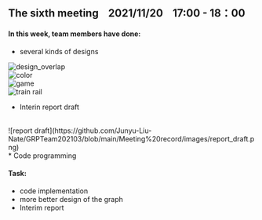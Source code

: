 ## The sixth meeting &nbsp;&nbsp;  2021/11/20   &nbsp;&nbsp; 17:00 - 18：00


#### In this week, team members have done:
* several kinds of designs


![design_overlap](https://github.com/Junyu-Liu-Nate/GRPTeam202103/blob/main/Meeting%20record/images/design_overlap.jpg)
</br>
![color](https://github.com/Junyu-Liu-Nate/GRPTeam202103/blob/main/Meeting%20record/images/color.png)
</br>
![game](https://github.com/Junyu-Liu-Nate/GRPTeam202103/blob/main/Meeting%20record/images/game.png)
</br>
![train rail](https://github.com/Junyu-Liu-Nate/GRPTeam202103/blob/main/Meeting%20record/images/train_rail.png)

* Interin report draft  
</br>
![report draft](https://github.com/Junyu-Liu-Nate/GRPTeam202103/blob/main/Meeting%20record/images/report_draft.png)
</br>
* Code programming

#### Task:
*  code implementation
*  more better design of the graph
*  Interim report
